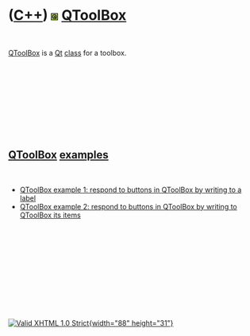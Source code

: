 



 

 

 

 

 

([C++](Cpp.htm)) ![Qt](PicQt.png) [QToolBox](CppQToolBox.htm)
=============================================================

 

[QToolBox](CppQToolBox.htm) is a [Qt](CppQt.htm) [class](CppClass.htm)
for a toolbox.

 

 

 

 

 

[QToolBox](CppQToolBox.htm) [examples](CppExample.htm)
------------------------------------------------------

 

-   [QToolBox example 1: respond to buttons in QToolBox by writing to a
    label](CppQToolBoxExample1.htm)
-   [QToolBox example 2: respond to buttons in QToolBox by writing to
    QToolBox its items](CppQToolBoxExample2.htm)

 

 

 

 

 





 

[![Valid XHTML 1.0 Strict](valid-xhtml10.png){width="88"
height="31"}](http://validator.w3.org/check?uri=referer)
